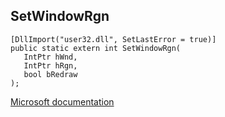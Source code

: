 ## SetWindowRgn

```
[DllImport("user32.dll", SetLastError = true)]
public static extern int SetWindowRgn(
   IntPtr hWnd,
   IntPtr hRgn,
   bool bRedraw
);
```

[Microsoft documentation](https://docs.microsoft.com/en-us/windows/win32/api/winuser/nf-winuser-setwindowrgn)

